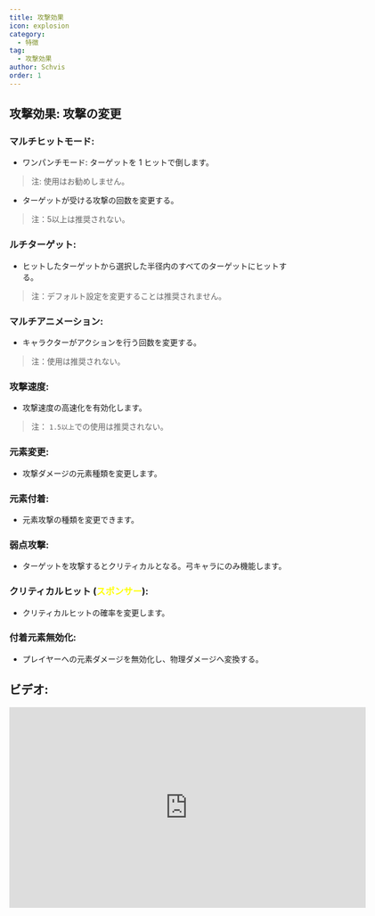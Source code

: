 ```yaml
---
title: 攻撃効果
icon: explosion
category:
  - 特徴
tag:
  - 攻撃効果
author: Schvis
order: 1
---
```


## 攻撃効果: 攻撃の変更

### マルチヒットモード:
- ワンパンチモード: ターゲットを 1 ヒットで倒します。
> 注: 使用はお勧めしません。
- ターゲットが受ける攻撃の回数を変更する。
> 注：5以上は推奨されない。
### ルチターゲット:
- ヒットしたターゲットから選択した半径内のすべてのターゲットにヒットする。
> 注：デフォルト設定を変更することは推奨されません。
### マルチアニメーション:
- キャラクターがアクションを行う回数を変更する。
> 注：使用は推奨されない。
### 攻撃速度:
- 攻撃速度の高速化を有効化します。
> 注： `1.5以上`での使用は推奨されない。
### 元素変更:
- 攻撃ダメージの元素種類を変更します。
### 元素付着:
- 元素攻撃の種類を変更できます。
### 弱点攻撃:
- ターゲットを攻撃するとクリティカルとなる。弓キャラにのみ機能します。
### クリティカルヒット (<span style='color:yellow;'>スポンサー</span>):
- クリティカルヒットの確率を変更します。
### 付着元素無効化:
- プレイヤーへの元素ダメージを無効化し、物理ダメージへ変換する。

## ビデオ:

<div class="iframe-container"><iframe width="640" height="360" src="https://www.youtube.com/embed/1BdKwxBjWyg?list=PL5eI1Tb64p56g27qfYk7VuFTz4FK6YrKa" title="Korepi - Attack Effects" frameborder="0" allow="accelerometer; autoplay; clipboard-write; encrypted-media; gyroscope; picture-in-picture; web-share" allowfullscreen></iframe></div>
